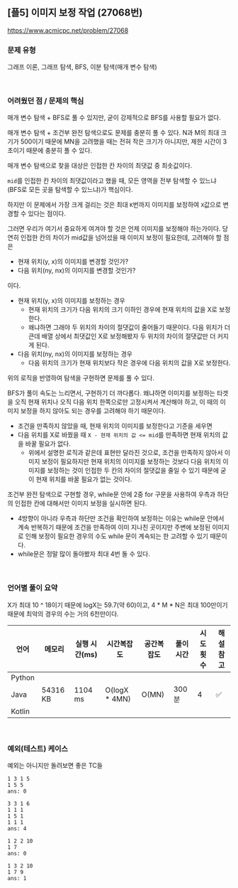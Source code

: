 ## [플5] 이미지 보정 작업 (27068번)

https://www.acmicpc.net/problem/27068

### 문제 유형

그래프 이론, 그래프 탐색, BFS, 이분 탐색(매개 변수 탐색)

<br>

### 어려웠던 점 / 문제의 핵심

매개 변수 탐색 + BFS로 풀 수 있지만, 굳이 강제적으로 BFS를 사용할 필요가 없다.

매개 변수 탐색 + 조건부 완전 탐색으로도 문제를 충분히 풀 수 있다. N과 M의 최대 크기가 500이기 때문에 MN을 고려했을 때는 전혀 작은 크기가 아니지만, 제한 시간이 3초이기 때문에 충분히 풀 수 있다.

매개 변수 탐색으로 찾을 대상은 인접한 칸 차이의 최댓값 중 최솟값이다.

`mid`를 인접한 칸 차이의 최댓값이라고 했을 때, 모든 영역을 전부 탐색할 수 있느냐 (BFS로 모든 곳을 탐색할 수 있느냐)가 핵심이다.

하지만 이 문제에서 가장 크게 걸리는 것은 최대 `K`번까지 이미지를 보정하여 `X`값으로 변경할 수 있다는 점이다.

그러면 우리가 여기서 중요하게 여겨야 할 것은 언제 이미지를 보정해야 하는가이다. 당연히 인접한 칸의 차이가 mid값을 넘어섰을 때 이미지 보정이 필요한데, 고려해야 할 점은

- 현재 위치(y, x)의 이미지를 변경할 것인가?
- 다음 위치(ny, nx)의 이미지를 변경할 것인가?

이다.

- 현재 위치(y, x)의 이미지를 보정하는 경우
  - 현재 위치의 크기가 다음 위치의 크기 이하인 경우에 현재 위치의 값을 X로 보정한다.
  - 왜냐하면 그래야 두 위치의 차이의 절댓값이 줄어들기 때문이다. 다음 위치가 더 큰데 배열 상에서 최댓값인 X로 보정해봤자 두 위치의 차이의 절댓값만 더 커지게 된다.
- 다음 위치(ny, nx)의 이미지를 보정하는 경우
  - 다음 위치의 크기가 현재 위치보다 작은 경우에 다음 위치의 값을 X로 보정한다.

위의 로직을 반영하여 탐색을 구현하면 문제를 풀 수 있다.

BFS가 풀이 속도는 느리면서, 구현하기 더 까다롭다. 왜냐하면 이미지를 보정하는 타겟을 오직 현재 위치나 오직 다음 위치 한쪽으로만 고정시켜서 계산해야 하고, 이 때의 이미지 보정을 하지 않아도 되는 경우를 고려해야 하기 때문이다.

- 조건을 만족하지 않았을 때, 현재 위치의 이미지를 보정한다고 기준을 세우면
- 다음 위치를 X로 바꿨을 때 `X - 현재 위치의 값 <= mid`를 만족하면 현재 위치의 값을 바꿀 필요가 없다.
  - 위에서 설명한 로직과 같은데 표현만 달라진 것으로, 조건을 만족하지 않아서 이미지 보정이 필요하지만 현재 위치의 이미지를 보정하는 것보다 다음 위치의 이미지를 보정하는 것이 인접한 두 칸의 차이의 절댓값을 줄일 수 있기 때문에 굳이 현재 위치를 바꿀 필요가 없는 것이다.

조건부 완전 탐색으로 구현할 경우, while문 안에 2중 for 구문을 사용하여 우측과 하단의 인접한 칸에 대해서만 이미지 보정을 실시하면 된다.

- 4방향이 아니라 우측과 하단만 조건을 확인하여 보정하는 이유는 while문 안에서 계속 반복하기 때문에 조건을 만족하여 이미 지나친 곳이지만 주변에 보정된 이미지로 인해 보정이 필요한 경우의 수도 while 문이 계속되는 한 고려할 수 있기 때문이다.
- while문은 정말 많이 돌아봤자 최대 4번 돌 수 있다.

<br>

### 언어별 풀이 요약

X가 최대 10 ^ 18이기 때문에 logX는 59.7(약 60)이고, 4 * M * N은 최대 100만이기 때문에 최악의 경우의 수는 거의 6천만이다.

| 언어   | 메모리   | 실행 시간(ms) | 시간복잡도    | 공간복잡도 | 풀이 시간 | 시도 횟수 | 해설 참고          |
| ------ | -------- | ------------- | ------------- | ---------- | --------- | --------- | ------------------ |
| Python |          |               |               |            |           |           |                    |
| Java   | 54316 KB | 1104 ms       | O(logX * 4MN) | O(MN)      | 300분     | 4         | :white_check_mark: |
| Kotlin |          |               |               |            |           |           |                    |

<br>

### 예외(테스트) 케이스

예외는 아니지만 돌려보면 좋은 TC들

```
1 3 1 5
1 5 5
ans: 0
    
3 3 1 6
1 1 1
1 5 1
1 1 1
ans: 4
    
1 2 2 10
1 7
ans: 0
    
1 3 2 10
1 7 9
ans: 1
```

